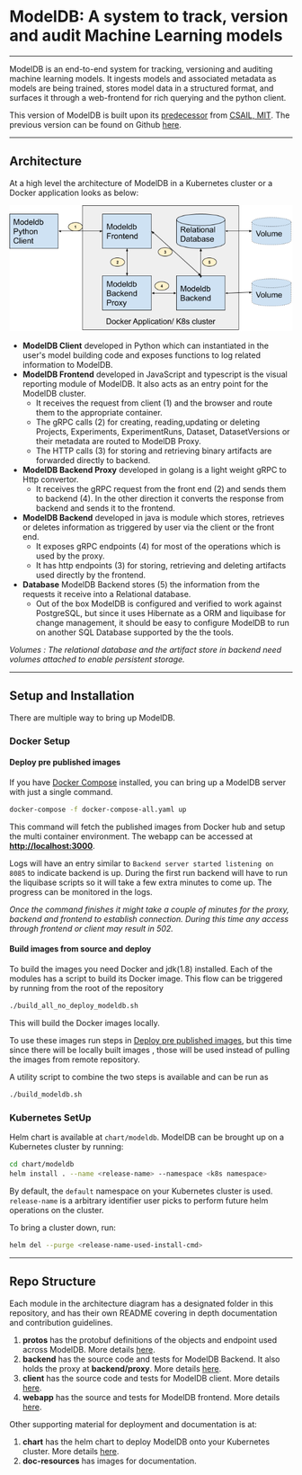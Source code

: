 # ModelDB: A system to track, version and audit Machine Learning models

----

ModelDB is an end-to-end system for tracking, versioning and auditing  machine learning models. It ingests models and associated metadata as models are being trained, stores model data in a structured format, and surfaces it through a web-frontend for rich querying and the python client.

This version of ModelDB is built upon its [predecessor](https://mitdbg.github.io/modeldb/) from [CSAIL, MIT](https://www.csail.mit.edu/). The previous version can be found on Github [here](https://github.com/mitdbg/modeldb).

----

## Architecture

At a high level the architecture of ModelDB in a Kubernetes cluster or a Docker application looks as below:

![image](doc-resources/images/modeldb-architecture.png)

- **ModelDB Client** developed in Python which can instantiated in the user's model building code and exposes functions to log related information to ModelDB.
- **ModelDB Frontend**  developed in JavaScript and typescript is the visual reporting module of ModelDB. It also acts as an entry point for the ModelDB cluster.
  - It receives the request from client (1) and the browser and route them to the appropriate container.
  - The gRPC calls (2) for creating, reading,updating or deleting Projects, Experiments, ExperimentRuns, Dataset, DatasetVersions or their metadata are routed to ModelDB Proxy.
  - The HTTP calls (3) for storing and retrieving binary artifacts are forwarded directly to backend.
- **ModelDB Backend Proxy** developed in golang is a light weight gRPC to Http convertor.
  - It receives the gRPC request from the front end (2) and sends them to backend (4). In the other direction it converts the response from backend and sends it to the frontend.
- **ModelDB Backend** developed in java is module which stores, retrieves or deletes information as triggered by user via the client or the front end.
  - It exposes gRPC endpoints (4) for most of the operations which is used by the proxy.
  - It has http endpoints (3) for storing, retrieving and deleting artifacts used directly by the frontend.
- **Database** ModelDB Backend stores (5) the information from the requests it receive into a Relational database.
  - Out of the box ModelDB is configured and verified to work against PostgreSQL, but since it uses Hibernate as a ORM and liquibase for change management, it should be easy to configure ModelDB to run on another SQL Database supported by the the tools.

*Volumes : The relational database and the artifact store in backend need volumes attached to enable persistent storage.*

----

## Setup and Installation

There are multiple way to bring up ModelDB.

### Docker Setup

#### Deploy pre published images

If you have [Docker Compose](https://docs.docker.com/compose/install/) installed, you can bring up a ModelDB server with just a single command.

```bash
docker-compose -f docker-compose-all.yaml up
```

This command will fetch the published images from Docker hub and setup the multi container environment. The webapp can be accessed at **<http://localhost:3000>**.

Logs will have an entry similar to `Backend server started listening on 8085` to indicate backend is up. During the first run backend will have to run the liquibase scripts so it will take a few extra minutes to come up. The progress can be monitored in the logs.

*Once the command finishes it might take a couple of minutes for the proxy, backend and frontend to establish connection. During this time any access through frontend or client may result in 502.*

#### Build images from source and deploy

To build the images you need Docker and jdk(1.8) installed. Each of the modules has a script to build its Docker image. This flow can be triggered by running from the root of the repository

```bash
./build_all_no_deploy_modeldb.sh
```

This will build the Docker images locally.

To use these images run steps in [Deploy pre published images](#deploy-pre-published-images), but this time since there will be locally built images , those will be used instead of pulling the images from remote repository.

A utility script to combine the two steps is available and can be run as

```bash
./build_modeldb.sh
```

### Kubernetes SetUp

Helm chart is available at `chart/modeldb`. ModelDB can be brought up on a Kubernetes cluster by running:

```bash
cd chart/modeldb
helm install . --name <release-name> --namespace <k8s namespace>
```

By default, the `default` namespace on your Kubernetes cluster is used. `release-name` is a arbitrary identifier user picks to perform future helm operations on the cluster.

To bring a cluster down, run:

```bash
helm del --purge <release-name-used-install-cmd>
```

----

## Repo Structure

Each module in the architecture diagram has a designated folder in this repository, and has their own README covering in depth documentation and contribution guidelines.

1. **protos** has the protobuf definitions of the objects and endpoint used across ModelDB. More details [here](protos/README.md).
1. **backend** has the source code and tests for ModelDB Backend. It also holds the proxy at **backend/proxy**. More details [here](backend/README.md).
1. **client** has the source code and tests for ModelDB client. More details [here](client/README.md).
1. **webapp** has the source and tests for ModelDB frontend. More details [here](webapp/README.md).

Other supporting material for deployment and documentation is at:

1. **chart** has the helm chart to deploy ModelDB onto your Kubernetes cluster. More details [here](chart/modeldb-oss/README.md).  
1. **doc-resources** has images for documentation.

